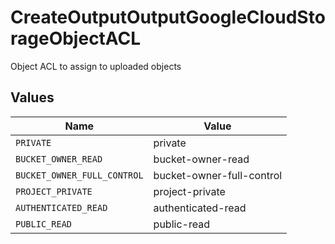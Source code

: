 # CreateOutputOutputGoogleCloudStorageObjectACL

Object ACL to assign to uploaded objects


## Values

| Name                        | Value                       |
| --------------------------- | --------------------------- |
| `PRIVATE`                   | private                     |
| `BUCKET_OWNER_READ`         | bucket-owner-read           |
| `BUCKET_OWNER_FULL_CONTROL` | bucket-owner-full-control   |
| `PROJECT_PRIVATE`           | project-private             |
| `AUTHENTICATED_READ`        | authenticated-read          |
| `PUBLIC_READ`               | public-read                 |